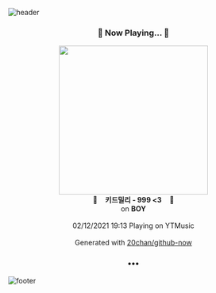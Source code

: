 ![header](https://capsule-render.vercel.app/api?type=wave&height=170&section=header&text=Hi.%20I'm%20SHIFT&fontColor=090707&fontAlignX=45&fontAlignY=65&fontSize=100)

<h3 align="center">🎵 Now Playing... 🎵</h3>
<p align="center">
  <a href="https://music.youtube.com/channel/UCYzWVpdZqtp6Ihtzy4_9M3g">
    <img width="300" src="https://lh3.googleusercontent.com/PqJdpkMFJ1SE_zydvgwnQy5PeZhxLWh4DJipQRC6hIxqThT563fkVaDuwSSboA9sIqZA2dfC3UJ4LJs">
  </a>
  <br>
  🎵&nbsp&nbsp&nbsp <b>키드밀리 - 999 <3</b> &nbsp&nbsp&nbsp🎵
  <br>
  on <b>BOY</b>
  
  <br />
  <br />
  02/12/2021 19:13 Playing on YTMusic
  <br />
  <br />
  Generated with <a href="https://github.com/20chan/github-now">20chan/github-now</a>
</p>

<h3 align="center">•••</h3>

![footer](https://capsule-render.vercel.app/api?type=wave&height=150&section=footer)
